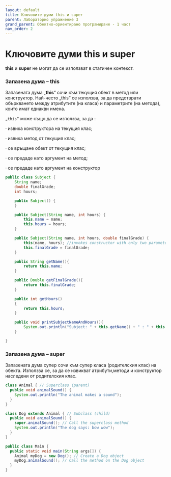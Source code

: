 ```yaml
---
layout: default
title: Ключовите думи this и super
parent: Лабораторно упражнение 3
grand_parent: Обектно-ориентирано програмиране - 1 част
nav_order: 2
---
```

# Ключовите думи this и super

**this** и **super** не могат да се използват в статичен контекст.

### Запазена дума – this

Запазената дума „**this**“ сочи към текущия обект в метод или конструктор. Най-често „this”  се използва, за да предотврати объркването между атрибутите (на класа) и параметрите (на метода), които имат еднакви имена.

`„this“` може също да се използва, за да :

·         извика конструктора на текущия клас;

·         извика метод от текущия клас;

·         се връщане обект от текущия клас;

·         се предаде като аргумент на метод;

·         се предаде като аргумент на конструктор


```java
public class Subject {
    String name;
    double finalGrade;
    int hours;

    public Subject() {
    }

    public Subject(String name, int hours) {
        this.name = name;
        this.hours = hours;
    }

    public Subject(String name, int hours, double finalGrade) {
        this(name, hours); //invokes constructor with only two parameters
        this.finalGrade = finalGrade;
    }

    public String getName(){
        return this.name;
    }

    public Double getFinalGrade(){
        return this.finalGrade;
    }

    public int getHours()
    {
        return this.hours;
    }

    public void printSubjectNameAndHours(){
        System.out.println("Subject: " + this.getName() + " : " + this.getHours()); //method invoke
    }

}
```

### &#x20;Запазена дума – super

&#x20;Запазената дума супер сочи към супер класа (родителския клас) на обекта. Използва се, за да се извикват атрибути,методи и конструктор наследени от родителския клас.


```java
class Animal { // Superclass (parent)
  public void animalSound() {
    System.out.println("The animal makes a sound");
  }
}
```

```java
class Dog extends Animal { // Subclass (child)
  public void animalSound() {
    super.animalSound(); // Call the superclass method
    System.out.println("The dog says: bow wow");
  }
}
```

```java
public class Main {
  public static void main(String args[]) {
    Animal myDog = new Dog(); // Create a Dog object
    myDog.animalSound(); // Call the method on the Dog object
  }
}
```
